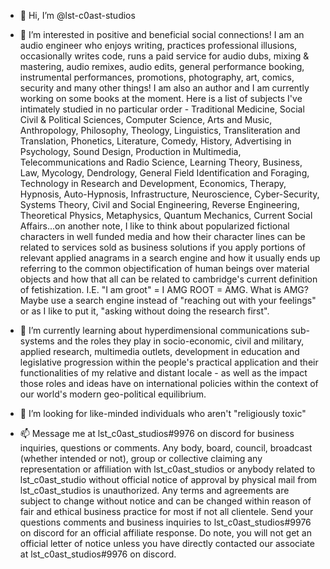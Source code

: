 - 👋 Hi, I’m @lst-c0ast-studios 

- 👀 I’m interested in positive and beneficial social connections! I am an audio engineer who enjoys writing, practices professional illusions, occasionally writes code, runs a paid service for audio dubs, mixing & mastering, audio remixes, audio edits, general performance booking, instrumental performances, promotions, photography, art, comics, security and many other things! I am also an author and I am currently working on some books at the moment. Here is a list of subjects I've intimately studied in no particular order - Traditional Medicine, Social Civil & Political Sciences, Computer Science, Arts and Music, Anthropology, Philosophy, Theology, Linguistics, Transliteration and Translation, Phonetics, Literature, Comedy, History, Advertising in Psychology, Sound Design, Production in Multimedia, Telecommunications and Radio Science, Learning Theory, Business, Law, Mycology, Dendrology, General Field Identification and Foraging, Technology in Research and Development, Economics, Therapy, Hypnosis, Auto-Hypnosis, Infrastructure, Neuroscience, Cyber-Security, Systems Theory, Civil and Social Engineering, Reverse Engineering, Theoretical Physics, Metaphysics, Quantum Mechanics, Current Social Affairs...on another note, I like to think about popularized fictional characters in well funded media and how their character lines can be related to services sold as business solutions if you apply portions of relevant applied anagrams in a search engine and how it usually ends up referring to the common objectification of human beings over material objects and how that all can be related to cambridge's current definition of fetishization. I.E. "I am groot" = I AMG ROOT = AMG. What is AMG? Maybe use a search engine instead of "reaching out with your feelings" or as I like to put it, "asking without doing the research first".

- 🌱 I’m currently learning about hyperdimensional communications sub-systems and the roles they play in socio-economic, civil and military, applied research, multimedia outlets, development in education and legislative progression within the people's practical application and their functionalities of my relative and distant locale - as well as the impact those roles and ideas have on international policies within the context of our world's modern geo-political equilibrium.

- 💞️ I’m looking for like-minded individuals who aren't "religiously toxic"

- 📫 Message me at lst_c0ast_studios#9976 on discord for business inquiries, questions or comments. Any body, board, council, broadcast (whether intended or not), group or collective claiming any representation or affiliation with lst_c0ast_studios or anybody related to lst_c0ast_studio without official notice of approval by physical mail from lst_c0ast_studios is unauthorized. Any terms and agreements are subject to change without notice and can be changed within reason of fair and ethical business practice for most if not all clientele. Send your questions comments and business inquiries to lst_c0ast_studios#9976 on discord for an official affiliate response.  Do note, you will not get an official letter of notice unless you have directly contacted our associate at lst_c0ast_studios#9976 on discord.

<!---

--->
